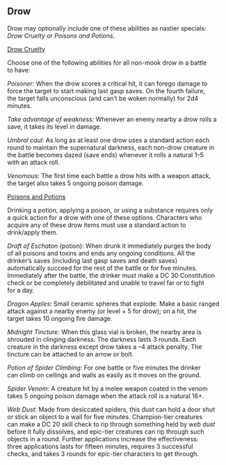 ## Drow

Drow may optionally include one of these abilities as nastier specials:  
*Drow Cruelty* or *Poisons and Potions*.

<u>Drow Cruelty</u>

Choose one of the following abilities for all non-mook drow in a battle  
to have:

*Poisoner:* When the drow scores a critical hit, it can forego damage to  
force the target to start making last gasp saves. On the fourth failure,  
the target falls unconscious (and can’t be woken normally) for 2d4  
minutes.

*Take advantage of weakness:* Whenever an enemy nearby a drow rolls a  
save, it takes its level in damage.

*Umbral caul:* As long as at least one drow uses a standard action each  
round to maintain the supernatural darkness, each non-drow creature in  
the battle becomes dazed (save ends) whenever it rolls a natural 1–5  
with an attack roll.

*Venomous:* The first time each battle a drow hits with a weapon attack,  
the target also takes 5 ongoing poison damage.

<u>Poisons and Potions</u>

Drinking a potion, applying a poison, or using a substance requires only  
a quick action for a drow with one of these options. Characters who  
acquire any of these drow items must use a standard action to  
drink/apply them.

*Draft of Eschaton* (potion): When drunk it immediately purges the body  
of all poisons and toxins and ends any ongoing conditions. All the  
drinker’s saves (including last gasp saves and death saves)  
automatically succeed for the rest of the battle or for five minutes.  
Immediately after the battle, the drinker must make a DC 30 Constitution  
check or be completely debilitated and unable to travel far or to fight  
for a day.

*Dragon Apples:* Small ceramic spheres that explode. Make a basic ranged  
attack against a nearby enemy (or level + 5 for drow); on a hit, the  
target takes 10 ongoing fire damage.

*Midnight Tincture:* When this glass vial is broken, the nearby area is  
shrouded in clinging darkness. The darkness lasts 3 rounds. Each  
creature in the darkness except drow takes a –4 attack penalty. The  
tincture can be attached to an arrow or bolt.

*Potion of Spider Climbing:* For one battle or five minutes the drinker  
can climb on ceilings and walls as easily as it moves on the ground.

*Spider Venom:* A creature hit by a melee weapon coated in the venom  
takes 5 ongoing poison damage when the attack roll is a natural 16+.

*Web Dust:* Made from desiccated spiders, this dust can hold a door shut  
or stick an object to a wall for five minutes. Champion-tier creatures  
can make a DC 20 skill check to rip through something held by *web dust*  
before it fully dissolves, and epic-tier creatures can rip through such  
objects in a round. Further applications increase the effectiveness:  
three applications lasts for fifteen minutes, requires 3 successful  
checks, and takes 3 rounds for epic-tier characters to get through.

